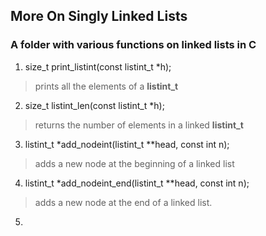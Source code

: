 ## More On Singly Linked Lists

### A folder with various functions on linked lists in C

1. size\_t print\_listint(const listint\_t *h);
>  prints all the elements of a **listint_t**

2. size\_t listint\_len(const listint\_t *h);
> returns the number of elements in a linked **listint\_t**

3. listint\_t  *add\_nodeint(listint\_t **head, const int n);
> adds a new node at the beginning of a linked list

4. listint_t *add\_nodeint\_end(listint\_t \*\*head, const int n);
> adds a new node at the end of a linked list.

5.


